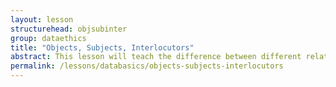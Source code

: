 ```yaml
---
layout: lesson
structurehead: objsubinter
group: dataethics
title: "Objects, Subjects, Interlocutors"
abstract: This lesson will teach the difference between different relationships researchers have with their research communities.
permalink: /lessons/databasics/objects-subjects-interlocutors
---
```

